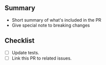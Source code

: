 ## Summary

* Short summary of what's included in the PR
* Give special note to breaking changes

## Checklist

- [ ] Update tests.
- [ ] Link this PR to related issues.

<!--
Remove items that do not apply. For completed items, change [ ] to [x].

NOTE: these things are not required to open a PR and can be done afterwards,
while the PR is open.
-->
